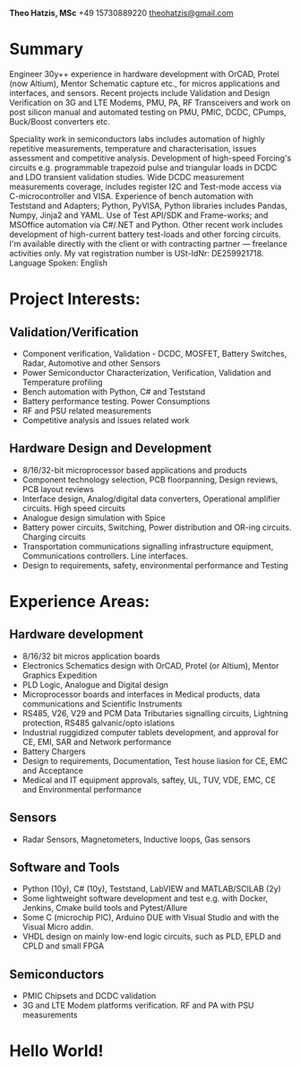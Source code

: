 **Theo Hatzis, MSc**                +49 15730889220 theohatzis@gmail.com
# Summary
Engineer 30y++ experience in hardware development with OrCAD, Protel (now Altium), Mentor Schematic capture etc., for micros applications and interfaces, and sensors. Recent projects include Validation and Design Verification on 3G and LTE Modems, PMU, PA, RF Transceivers and work on post silicon manual and automated testing on PMU, PMIC, DCDC, CPumps, Buck/Boost converters etc.

Speciality work in semiconductors labs includes automation of highly repetitive measurements, temperature and characterisation, issues assessment and competitive analysis. Development of high-speed Forcing's circuits e.g. programmable trapezoid pulse and triangular loads in DCDC and LDO transient validation studies. Wide DCDC measurement measurements coverage, includes register I2C and Test-mode access via C-microcontroller and VISA. Experience of bench automation with Teststand and Adapters; Python, PyVISA, Python libraries includes Pandas, Numpy, Jinja2 and YAML. Use of Test API/SDK and Frame-works; and MSOffice automation via C#/.NET and Python. Other recent work includes development of high-current battery test-loads and other forcing circuits.
I'm available directly with the client or with contracting partner &mdash; freelance activities only. My vat registration number is USt-IdNr: DE259921718. Language Spoken: English

# Project Interests:
## Validation/Verification
* Component verification, Validation - DCDC, MOSFET, Battery Switches, Radar, Automotive and other Sensors
* Power Semiconductor Characterization, Verification, Validation and Temperature profiling
* Bench automation with Python, C# and Teststand
* Battery performance testing. Power Consumptions
* RF and PSU related measurements
* Competitive analysis and issues related work
## Hardware Design and Development
* 8/16/32-bit microprocessor based applications and products
* Component technology selection, PCB floorpanning, Design reviews, PCB layout reviews
* Interface design, Analog/digital data converters, Operational amplifier circuits. High speed circuits
* Analogue design simulation with Spice
* Battery power circuits, Switching, Power distribution and OR-ing circuits. Charging circuits
* Transportation communications signalling infrastructure equipment, Communications controllers. Line interfaces.
* Design to requirements, safety, environmental performance and Testing
# Experience Areas:
## Hardware development
* 8/16/32 bit micros application boards
* Electronics Schematics design with OrCAD, Protel (or Altium), Mentor Graphics Expedition
* PLD Logic, Analogue and Digital design
* Microprocessor boards and interfaces in Medical products, data communications and Scientific Instruments
* RS485, V26, V29 and PCM Data Tributaries signalling circuits, Lightning protection, RS485 galvanic/opto islations
* Industrial ruggidized computer tablets development, and approval for CE, EMI, SAR and Network performance
* Battery Chargers
* Design to requirements, Documentation, Test house liasion for CE, EMC and Acceptance
* Medical and IT equipment approvals, saftey, UL, TUV, VDE, EMC, CE and Environmental performance
## Sensors
* Radar Sensors, Magnetometers, Inductive loops, Gas sensors
## Software and Tools
* Python (10y), C# (10y), Teststand, LabVIEW and MATLAB/SCILAB (2y)
* Some lightweight software development and test e.g. with Docker, Jenkins, Cmake build tools and Pytest/Allure
* Some C (microchip PIC), Arduino DUE with Visual Studio and with the Visual Micro addin.
* VHDL design on mainly low-end logic circuits, such as PLD, EPLD and CPLD and small FPGA
## Semiconductors
* PMIC Chipsets and DCDC validation
* 3G and LTE Modem platforms verification. RF and PA with PSU measurements

<h1>Hello World!</h1>
